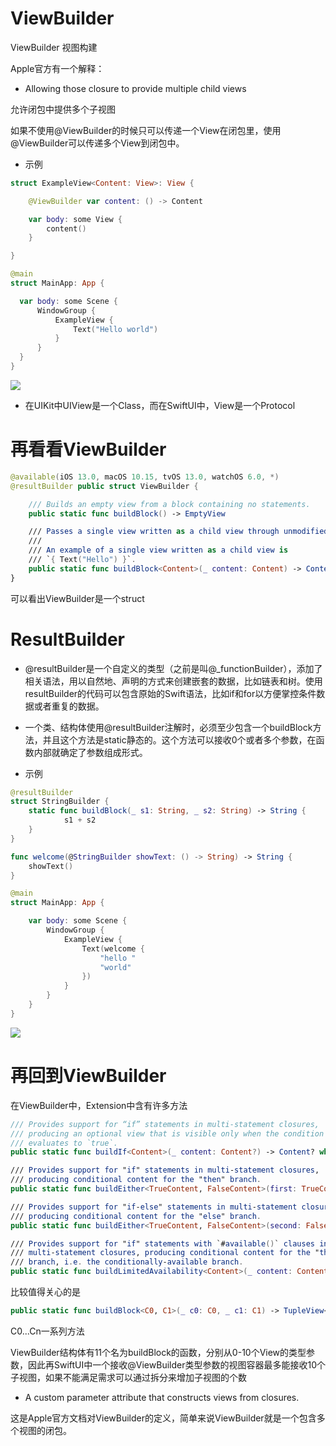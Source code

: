 # ViewBuilder

ViewBuilder 视图构建

Apple官方有一个解释：

- Allowing those closure to provide multiple child views

允许闭包中提供多个子视图

如果不使用@ViewBuilder的时候只可以传递一个View在闭包里，使用@ViewBuilder可以传递多个View到闭包中。

- 示例

```Swift
struct ExampleView<Content: View>: View {

    @ViewBuilder var content: () -> Content

    var body: some View {
        content()
    }

}

@main
struct MainApp: App {

  var body: some Scene {
      WindowGroup {
          ExampleView {
              Text("Hello world")
          }
      }
  }
}
```

![](http://m.qpic.cn/psc?/V53N7OG413cvz52OliN03DvKaZ42EFAJ/TmEUgtj9EK6.7V8ajmQrEJA**rCz*ljiFBpgg0HY5fmkaAskrF3r*WS.8KGer4kPGNr7*TkQz3.XCxo2DfuNdKVwux1JWBJ.sGcgpHeDk1U!/b&bo=PgGyAgAAAAADF70!&rf=viewer_4)

- 在UIKit中UIView是一个Class，而在SwiftUI中，View是一个Protocol

# 再看看ViewBuilder

```Swift
@available(iOS 13.0, macOS 10.15, tvOS 13.0, watchOS 6.0, *)
@resultBuilder public struct ViewBuilder {

    /// Builds an empty view from a block containing no statements.
    public static func buildBlock() -> EmptyView

    /// Passes a single view written as a child view through unmodified.
    ///
    /// An example of a single view written as a child view is
    /// `{ Text("Hello") }`.
    public static func buildBlock<Content>(_ content: Content) -> Content where Content : View
}
```
可以看出ViewBuilder是一个struct

# ResultBuilder

- @resultBuilder是一个自定义的类型（之前是叫@_functionBuilder），添加了相关语法，用以自然地、声明的方式来创建嵌套的数据，比如链表和树。使用resultBuilder的代码可以包含原始的Swift语法，比如if和for以方便掌控条件数据或者重复的数据。

- 一个类、结构体使用@resultBuilder注解时，必须至少包含一个buildBlock方法，并且这个方法是static静态的。这个方法可以接收0个或者多个参数，在函数内部就确定了参数组成形式。

- 示例

```Swift
@resultBuilder
struct StringBuilder {
    static func buildBlock(_ s1: String, _ s2: String) -> String {
            s1 + s2
    }
}

func welcome(@StringBuilder showText: () -> String) -> String {
    showText()
}

@main
struct MainApp: App {

    var body: some Scene {
        WindowGroup {
            ExampleView {
                Text(welcome {
                    "hello "
                    "world"
                })
            }
        }
    }
}
```

![](http://m.qpic.cn/psc?/V53N7OG413cvz52OliN03DvKaZ42EFAJ/TmEUgtj9EK6.7V8ajmQrEJA**rCz*ljiFBpgg0HY5fmkaAskrF3r*WS.8KGer4kPGNr7*TkQz3.XCxo2DfuNdKVwux1JWBJ.sGcgpHeDk1U!/b&bo=PgGyAgAAAAADF70!&rf=viewer_4)

# 再回到ViewBuilder

在ViewBuilder中，Extension中含有许多方法

```Swift
/// Provides support for “if” statements in multi-statement closures,
/// producing an optional view that is visible only when the condition
/// evaluates to `true`.
public static func buildIf<Content>(_ content: Content?) -> Content? where Content : View

/// Provides support for "if" statements in multi-statement closures,
/// producing conditional content for the "then" branch.
public static func buildEither<TrueContent, FalseContent>(first: TrueContent) -> _ConditionalContent<TrueContent, FalseContent> where TrueContent : View, FalseContent : View

/// Provides support for "if-else" statements in multi-statement closures,
/// producing conditional content for the "else" branch.
public static func buildEither<TrueContent, FalseContent>(second: FalseContent) -> _ConditionalContent<TrueContent, FalseContent> where TrueContent : View, FalseContent : View

/// Provides support for "if" statements with `#available()` clauses in
/// multi-statement closures, producing conditional content for the "then"
/// branch, i.e. the conditionally-available branch.
public static func buildLimitedAvailability<Content>(_ content: Content) -> AnyView where Content : View
```

比较值得关心的是

```Swift
public static func buildBlock<C0, C1>(_ c0: C0, _ c1: C1) -> TupleView<(C0, C1)> where C0 : View, C1 : View
```

C0...Cn一系列方法

ViewBuilder结构体有11个名为buildBlock的函数，分别从0-10个View的类型参数，因此再SwiftUI中一个接收@ViewBuilder类型参数的视图容器最多能接收10个子视图，如果不能满足需求可以通过拆分来增加子视图的个数

- A custom parameter attribute that constructs views from closures.

这是Apple官方文档对ViewBuilder的定义，简单来说ViewBuilder就是一个包含多个视图的闭包。
